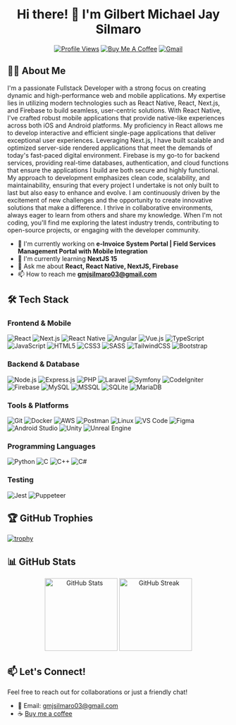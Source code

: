 <div align="center">
  <h1>Hi there! 👋 I'm Gilbert Michael Jay Silmaro</h1>
  
  [![Profile Views](https://komarev.com/ghpvc/?username=gmjsilmaro&label=Profile%20views&color=0e75b6&style=flat)](https://github.com/gmjsilmaro)
  [![Buy Me A Coffee](https://img.shields.io/badge/Buy%20Me%20a%20Coffee-ffdd00?style=flat&logo=buy-me-a-coffee&logoColor=black)](https://www.buymeacoffee.com/gmjsilmaro)
  [![Gmail](https://img.shields.io/badge/Gmail-D14836?style=flat&logo=gmail&logoColor=white)](mailto:gmjsilmaro03@gmail.com)
</div>

## 👨‍💻 About Me

I'm a passionate Fullstack Developer with a strong focus on creating dynamic and high-performance web and mobile applications. My expertise lies in utilizing modern technologies such as React Native, React, Next.js, and Firebase to build seamless, user-centric solutions. With React Native, I've crafted robust mobile applications that provide native-like experiences across both iOS and Android platforms. My proficiency in React allows me to develop interactive and efficient single-page applications that deliver exceptional user experiences. Leveraging Next.js, I have built scalable and optimized server-side rendered applications that meet the demands of today's fast-paced digital environment. Firebase is my go-to for backend services, providing real-time databases, authentication, and cloud functions that ensure the applications I build are both secure and highly functional. My approach to development emphasizes clean code, scalability, and maintainability, ensuring that every project I undertake is not only built to last but also easy to enhance and evolve. I am continuously driven by the excitement of new challenges and the opportunity to create innovative solutions that make a difference. I thrive in collaborative environments, always eager to learn from others and share my knowledge. When I'm not coding, you'll find me exploring the latest industry trends, contributing to open-source projects, or engaging with the developer community.

- 🔭 I'm currently working on **e-Invoice System Portal | Field Services Management Portal with Mobile Integration**
- 🌱 I'm currently learning **NextJS 15**
- 💬 Ask me about **React, React Native, NextJS, Firebase**
- 📫 How to reach me **gmjsilmaro03@gmail.com**

## 🛠️ Tech Stack

### Frontend & Mobile
![React](https://img.shields.io/badge/React-20232A?style=flat&logo=react&logoColor=61DAFB)
![Next.js](https://img.shields.io/badge/Next.js-000000?style=flat&logo=next.js&logoColor=white)
![React Native](https://img.shields.io/badge/React_Native-20232A?style=flat&logo=react&logoColor=61DAFB)
![Angular](https://img.shields.io/badge/Angular-DD0031?style=flat&logo=angular&logoColor=white)
![Vue.js](https://img.shields.io/badge/Vue.js-35495E?style=flat&logo=vue.js&logoColor=4FC08D)
![TypeScript](https://img.shields.io/badge/TypeScript-007ACC?style=flat&logo=typescript&logoColor=white)
![JavaScript](https://img.shields.io/badge/JavaScript-F7DF1E?style=flat&logo=javascript&logoColor=black)
![HTML5](https://img.shields.io/badge/HTML5-E34F26?style=flat&logo=html5&logoColor=white)
![CSS3](https://img.shields.io/badge/CSS3-1572B6?style=flat&logo=css3&logoColor=white)
![SASS](https://img.shields.io/badge/Sass-CC6699?style=flat&logo=sass&logoColor=white)
![TailwindCSS](https://img.shields.io/badge/Tailwind_CSS-38B2AC?style=flat&logo=tailwind-css&logoColor=white)
![Bootstrap](https://img.shields.io/badge/Bootstrap-563D7C?style=flat&logo=bootstrap&logoColor=white)

### Backend & Database
![Node.js](https://img.shields.io/badge/Node.js-43853D?style=flat&logo=node.js&logoColor=white)
![Express.js](https://img.shields.io/badge/Express.js-404D59?style=flat)
![PHP](https://img.shields.io/badge/PHP-777BB4?style=flat&logo=php&logoColor=white)
![Laravel](https://img.shields.io/badge/Laravel-FF2D20?style=flat&logo=laravel&logoColor=white)
![Symfony](https://img.shields.io/badge/Symfony-000000?style=flat&logo=symfony&logoColor=white)
![CodeIgniter](https://img.shields.io/badge/CodeIgniter-EF4223?style=flat&logo=codeigniter&logoColor=white)
![Firebase](https://img.shields.io/badge/Firebase-039BE5?style=flat&logo=Firebase&logoColor=white)
![MySQL](https://img.shields.io/badge/MySQL-00000F?style=flat&logo=mysql&logoColor=white)
![MSSQL](https://img.shields.io/badge/MSSQL-CC2927?style=flat&logo=microsoft-sql-server&logoColor=white)
![SQLite](https://img.shields.io/badge/SQLite-07405E?style=flat&logo=sqlite&logoColor=white)
![MariaDB](https://img.shields.io/badge/MariaDB-003545?style=flat&logo=mariadb&logoColor=white)

### Tools & Platforms
![Git](https://img.shields.io/badge/Git-F05032?style=flat&logo=git&logoColor=white)
![Docker](https://img.shields.io/badge/Docker-2496ED?style=flat&logo=docker&logoColor=white)
![AWS](https://img.shields.io/badge/AWS-232F3E?style=flat&logo=amazon-aws&logoColor=white)
![Postman](https://img.shields.io/badge/Postman-FF6C37?style=flat&logo=postman&logoColor=white)
![Linux](https://img.shields.io/badge/Linux-FCC624?style=flat&logo=linux&logoColor=black)
![VS Code](https://img.shields.io/badge/VS_Code-007ACC?style=flat&logo=visual-studio-code&logoColor=white)
![Figma](https://img.shields.io/badge/Figma-F24E1E?style=flat&logo=figma&logoColor=white)
![Android Studio](https://img.shields.io/badge/Android_Studio-3DDC84?style=flat&logo=android-studio&logoColor=white)
![Unity](https://img.shields.io/badge/Unity-100000?style=flat&logo=unity&logoColor=white)
![Unreal Engine](https://img.shields.io/badge/Unreal_Engine-313131?style=flat&logo=unreal-engine&logoColor=white)

### Programming Languages
![Python](https://img.shields.io/badge/Python-3776AB?style=flat&logo=python&logoColor=white)
![C](https://img.shields.io/badge/C-00599C?style=flat&logo=c&logoColor=white)
![C++](https://img.shields.io/badge/C++-00599C?style=flat&logo=c%2B%2B&logoColor=white)
![C#](https://img.shields.io/badge/C%23-239120?style=flat&logo=c-sharp&logoColor=white)

### Testing
![Jest](https://img.shields.io/badge/Jest-C21325?style=flat&logo=jest&logoColor=white)
![Puppeteer](https://img.shields.io/badge/Puppeteer-40B5A4?style=flat&logo=puppeteer&logoColor=white)

## 🏆 GitHub Trophies
[![trophy](https://github-profile-trophy.vercel.app/?username=gmjsilmaro&theme=radical&row=1)](https://github.com/ryo-ma/github-profile-trophy)

## 📊 GitHub Stats

<div align="center">
  <img src="https://github-readme-stats.vercel.app/api?username=gmjsilmaro&show_icons=true&theme=radical" alt="GitHub Stats" height="165">
  <img src="https://github-readme-streak-stats.herokuapp.com/?user=gmjsilmaro&theme=radical" alt="GitHub Streak" height="165">
</div>

## 📫 Let's Connect!
Feel free to reach out for collaborations or just a friendly chat!
- 📧 Email: gmjsilmaro03@gmail.com
- ☕ [Buy me a coffee](https://www.buymeacoffee.com/gmjsilmaro)
